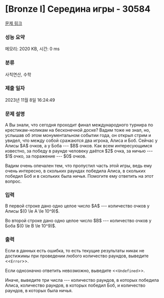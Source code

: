 # [Bronze I] Середина игры - 30584 

[문제 링크](https://www.acmicpc.net/problem/30584) 

### 성능 요약

메모리: 2020 KB, 시간: 0 ms

### 분류

사칙연산, 수학

### 제출 일자

2023년 11월 8일 16:24:49

### 문제 설명

<p>А Вы знали, что сегодня проходит финал международного турнира по крестикам-ноликам на бесконечной доске? Вадим тоже не знал, но, услышав об этом монументальном событии года, он открыл стрим и увидел, что между собой сражаются два игрока, Алиса и Боб. Сейчас у Алисы $A$ очков, а у Боба --- $B$ очков. Как всем интересующимся известно, за победу в раунде человеку даётся $2$ очка, за ничью --- $1$ очко, за поражение --- $0$ очков.</p>

<p>Вадим очень опечален тем, что пропустил часть этой игры, ведь ему очень интересно, в скольких раундах победила Алиса, в скольких победил Боб и в скольких была ничья. Помогите ему ответить на этот вопрос.</p>

### 입력 

 <p>В первой строке дано одно целое число $A$ --- количество очков у Алисы $(0 \le A \le 10^9)$.</p>

<p>Во второй строке дано одно целое число $B$ --- количество очков у Боба $(0 \le B \le 10^9)$.</p>

### 출력 

 <p>Если в данных есть ошибка, то есть текущие результаты никак не достижимы при проведении любого количество раундов, выведите <<<code>Error</code>>>.</p>

<p>Если однозначно ответить невозможно, выведите <<<code>Undefined</code>>>.</p>

<p>Иначе, выведите три числа --- количество раундов, в которых победила Алиса, количество раундов, в которых победил Боб, и количество раундов, в которых была ничья.</p>

